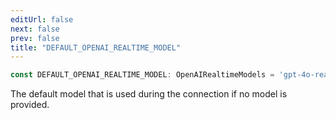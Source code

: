 ```yaml
---
editUrl: false
next: false
prev: false
title: "DEFAULT_OPENAI_REALTIME_MODEL"
---
```


```ts
const DEFAULT_OPENAI_REALTIME_MODEL: OpenAIRealtimeModels = 'gpt-4o-realtime-preview';
```

The default model that is used during the connection if no model is provided.
